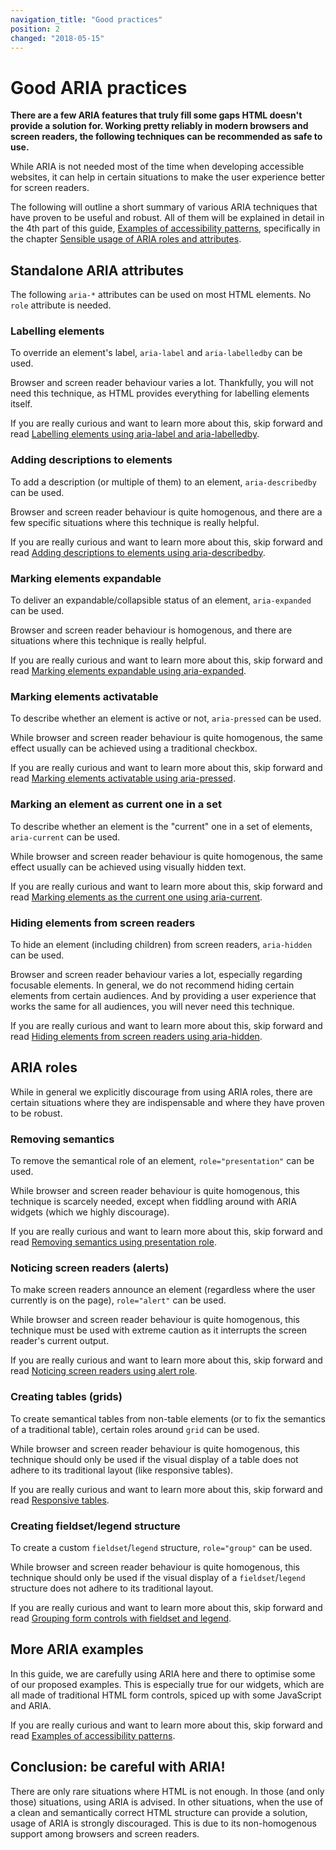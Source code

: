 ```yaml
---
navigation_title: "Good practices"
position: 2
changed: "2018-05-15"
---
```


# Good ARIA practices

**There are a few ARIA features that truly fill some gaps HTML doesn't provide a solution for. Working pretty reliably in modern browsers and screen readers, the following techniques can be recommended as safe to use.**

While ARIA is not needed most of the time when developing accessible websites, it can help in certain situations to make the user experience better for screen readers.

The following will outline a short summary of various ARIA techniques that have proven to be useful and robust. All of them will be explained in detail in the 4th part of this guide, [Examples of accessibility patterns](/pages/examples), specifically in the chapter [Sensible usage of ARIA roles and attributes](/pages/examples/sensible-aria-usage).

## Standalone ARIA attributes

The following `aria-*` attributes can be used on most HTML elements. No `role` attribute is needed.

### Labelling elements

To override an element's label, `aria-label` and `aria-labelledby` can be used.

Browser and screen reader behaviour varies a lot. Thankfully, you will not need this technique, as HTML provides everything for labelling elements itself.

If you are really curious and want to learn more about this, skip forward and read [Labelling elements using aria-label and aria-labelledby](/pages/examples/sensible-aria-usage/label-labelledby).

### Adding descriptions to elements

To add a description (or multiple of them) to an element, `aria-describedby` can be used.

Browser and screen reader behaviour is quite homogenous, and there are a few specific situations where this technique is really helpful.

If you are really curious and want to learn more about this, skip forward and read [Adding descriptions to elements using aria-describedby](/pages/examples/sensible-aria-usage/describedby).

### Marking elements expandable

To deliver an expandable/collapsible status of an element, `aria-expanded` can be used.

Browser and screen reader behaviour is homogenous, and there are situations where this technique is really helpful.

If you are really curious and want to learn more about this, skip forward and read [Marking elements expandable using aria-expanded](/pages/examples/sensible-aria-usage/expanded).

### Marking elements activatable

To describe whether an element is active or not, `aria-pressed` can be used.

While browser and screen reader behaviour is quite homogenous, the same effect usually can be achieved using a traditional checkbox.

If you are really curious and want to learn more about this, skip forward and read [Marking elements activatable using aria-pressed](/pages/examples/sensible-aria-usage/pressed).

### Marking an element as current one in a set

To describe whether an element is the "current" one in a set of elements, `aria-current` can be used.

While browser and screen reader behaviour is quite homogenous, the same effect usually can be achieved using visually hidden text.

If you are really curious and want to learn more about this, skip forward and read [Marking elements as the current one using aria-current](/pages/examples/sensible-aria-usage/current).

### Hiding elements from screen readers

To hide an element (including children) from screen readers, `aria-hidden` can be used.

Browser and screen reader behaviour varies a lot, especially regarding focusable elements. In general, we do not recommend hiding certain elements from certain audiences. And by providing a user experience that works the same for all audiences, you will never need this technique.

If you are really curious and want to learn more about this, skip forward and read [Hiding elements from screen readers using aria-hidden](/pages/examples/sensible-aria-usage/hidden).

## ARIA roles

While in general we explicitly discourage from using ARIA roles, there are certain situations where they are indispensable and where they have proven to be robust.

### Removing semantics

To remove the semantical role of an element, `role="presentation"` can be used.

While browser and screen reader behaviour is quite homogenous, this technique is scarcely needed, except when fiddling around with ARIA widgets (which we highly discourage).

If you are really curious and want to learn more about this, skip forward and read [Removing semantics using presentation role](/pages/examples/sensible-aria-usage/presentation).

### Noticing screen readers (alerts)

To make screen readers announce an element (regardless where the user currently is on the page), `role="alert"` can be used.

While browser and screen reader behaviour is quite homogenous, this technique must be used with extreme caution as it interrupts the screen reader's current output.

If you are really curious and want to learn more about this, skip forward and read [Noticing screen readers using alert role](/pages/examples/sensible-aria-usage/alert).

### Creating tables (grids)

To create semantical tables from non-table elements (or to fix the semantics of a traditional table), certain roles around `grid` can be used.

While browser and screen reader behaviour is quite homogenous, this technique should only be used if the visual display of a table does not adhere to its traditional layout (like responsive tables).

If you are really curious and want to learn more about this, skip forward and read [Responsive tables](/pages/examples/tables/responsive).

### Creating fieldset/legend structure

To create a custom `fieldset`/`legend` structure, `role="group"` can be used.

While browser and screen reader behaviour is quite homogenous, this technique should only be used if the visual display of a `fieldset`/`legend` structure does not adhere to its traditional layout.

If you are really curious and want to learn more about this, skip forward and read [Grouping form controls with fieldset and legend](/pages/examples/forms/grouping-with-fieldsetlegend).

## More ARIA examples

In this guide, we are carefully using ARIA here and there to optimise some of our proposed examples. This is especially true for our widgets, which are all made of traditional HTML form controls, spiced up with some JavaScript and ARIA.

If you are really curious and want to learn more about this, skip forward and read [Examples of accessibility patterns](/pages/examples).

## Conclusion: be careful with ARIA!

There are only rare situations where HTML is not enough. In those (and only those) situations, using ARIA is advised. In other situations, when the use of a clean and semantically correct HTML structure can provide a solution, usage of ARIA is strongly discouraged. This is due to its non-homogenous support among browsers and screen readers.